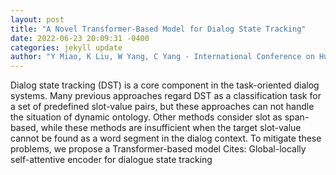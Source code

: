 ```yaml
--- 
layout: post 
title: "A Novel Transformer-Based Model for Dialog State Tracking" 
date: 2022-06-23 20:09:31 -0400 
categories: jekyll update 
author: "Y Miao, K Liu, W Yang, C Yang - International Conference on Human-Computer , 2022" 
--- 
```

Dialog state tracking (DST) is a core component in the task-oriented dialog systems. Many previous approaches regard DST as a classification task for a set of predefined slot-value pairs, but these approaches can not handle the situation of dynamic ontology. Other methods consider slot as span-based, while these methods are insufficient when the target slot-value cannot be found as a word segment in the dialog context. To mitigate these problems, we propose a Transformer-based model Cites: Global-locally self-attentive encoder for dialogue state tracking